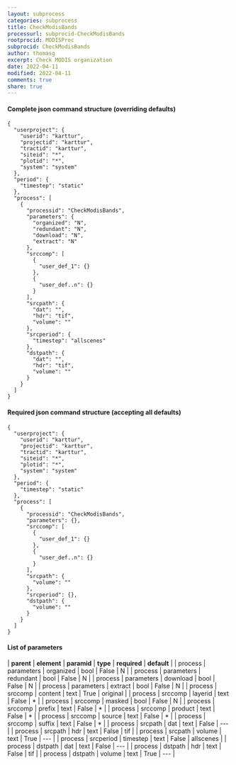 ```yaml
---
layout: subprocess
categories: subprocess
title: CheckModisBands
processurl: subprocid-CheckModisBands
rootprocid: MODISProc
subprocid: CheckModisBands
author: thomasg
excerpt: Check MODIS organization
date: 2022-04-11
modified: 2022-04-11
comments: true
share: true
---
```


#### Complete json command structure (overriding defaults)
```
{
  "userproject": {
    "userid": "karttur",
    "projectid": "karttur",
    "tractid": "karttur",
    "siteid": "*",
    "plotid": "*",
    "system": "system"
  },
  "period": {
    "timestep": "static"
  },
  "process": [
    {
      "processid": "CheckModisBands",
      "parameters": {
        "organized": "N",
        "redundant": "N",
        "download": "N",
        "extract": "N"
      },
      "srccomp": [
        {
          "user_def_1": {}
        },
        {
          "user_def..n": {}
        }
      ],
      "srcpath": {
        "dat": "",
        "hdr": "tif",
        "volume": ""
      },
      "srcperiod": {
        "timestep": "allscenes"
      },
      "dstpath": {
        "dat": "",
        "hdr": "tif",
        "volume": ""
      }
    }
  ]
}
```
#### Required json command structure (accepting all defaults)
```
{
  "userproject": {
    "userid": "karttur",
    "projectid": "karttur",
    "tractid": "karttur",
    "siteid": "*",
    "plotid": "*",
    "system": "system"
  },
  "period": {
    "timestep": "static"
  },
  "process": [
    {
      "processid": "CheckModisBands",
      "parameters": {},
      "srccomp": [
        {
          "user_def_1": {}
        },
        {
          "user_def..n": {}
        }
      ],
      "srcpath": {
        "volume": ""
      },
      "srcperiod": {},
      "dstpath": {
        "volume": ""
      }
    }
  ]
}
```
#### List of parameters

| **parent** | **element** | **paramid** | **type** | **required** | **default** |
| process | parameters | organized | bool | False | N |
| process | parameters | redundant | bool | False | N |
| process | parameters | download | bool | False | N |
| process | parameters | extract | bool | False | N |
| process | srccomp | content | text | True | original |
| process | srccomp | layerid | text | False | * |
| process | srccomp | masked | bool | False | N |
| process | srccomp | prefix | text | False | * |
| process | srccomp | product | text | False | * |
| process | srccomp | source | text | False | * |
| process | srccomp | suffix | text | False | * |
| process | srcpath | dat | text | False | --- |
| process | srcpath | hdr | text | False | tif |
| process | srcpath | volume | text | True | --- |
| process | srcperiod | timestep | text | False | allscenes |
| process | dstpath | dat | text | False | --- |
| process | dstpath | hdr | text | False | tif |
| process | dstpath | volume | text | True | --- |
